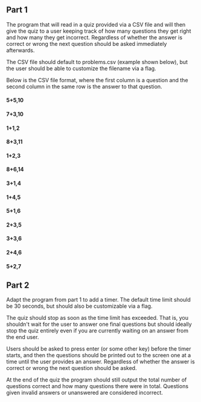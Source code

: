 ## Part 1
The program that will read in a quiz provided via a CSV file and will then give the quiz to a user keeping track of how many questions they get right and how many they get incorrect. Regardless of whether the answer is correct or wrong the next question should be asked immediately afterwards.

The CSV file should default to problems.csv (example shown below), but the user should be able to customize the filename via a flag.

Below is the CSV file format, where the first column is a question and the second column in the same row is the answer to that question.

#### 5+5,10
#### 7+3,10
#### 1+1,2
#### 8+3,11
#### 1+2,3
#### 8+6,14
#### 3+1,4
#### 1+4,5
#### 5+1,6
#### 2+3,5
#### 3+3,6
#### 2+4,6
#### 5+2,7

## Part 2

Adapt the program from part 1 to add a timer. The default time limit should be 30 seconds, but should also be customizable via a flag.

The quiz should stop as soon as the time limit has exceeded. That is, you shouldn't wait for the user to answer one final questions but should ideally stop the quiz entirely even if you are currently waiting on an answer from the end user.

Users should be asked to press enter (or some other key) before the timer starts, and then the questions should be printed out to the screen one at a time until the user provides an answer. Regardless of whether the answer is correct or wrong the next question should be asked.

At the end of the quiz the program should still output the total number of questions correct and how many questions there were in total. Questions given invalid answers or unanswered are considered incorrect.

